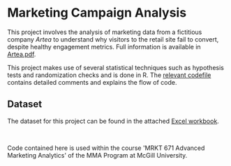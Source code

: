 # Marketing Campaign Analysis
This project involves the analysis of marketing data from a fictitious company *Artea* to understand why visitors to the retail site fail to convert, despite healthy engagement metrics. Full information is available in [Artea.pdf](Artea.pdf).

This project makes use of several statistical techniques such as hypothesis tests and randomization checks and is done in R. The [relevant codefile](MRKTA1_markdown_Group%203.Rmd) contains detailed comments and explains the flow of code.

## Dataset

The dataset for this project can be found in the attached [Excel workbook](521703-XLS-ENG.xlsx).

<br>

Code contained here is used within the course 'MRKT 671 Advanced Marketing Analytics' of the MMA Program at McGill University.